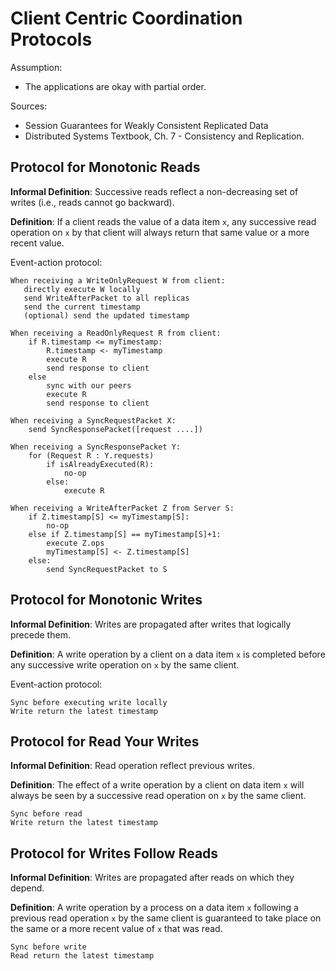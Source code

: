 # Client Centric Coordination Protocols

Assumption:
- The applications are okay with partial order.

Sources:
- Session Guarantees for Weakly Consistent Replicated Data
- Distributed Systems Textbook, Ch. 7 - Consistency and Replication.

## Protocol for Monotonic Reads
**Informal Definition**:
Successive reads reflect a non-decreasing set of writes (i.e., reads cannot go backward).

**Definition**:
If a client reads the value of a data item `x`, any successive read operation on `x` by that client
will always return that same value or a more recent value.

Event-action protocol:
```
When receiving a WriteOnlyRequest W from client:
   directly execute W locally
   send WriteAfterPacket to all replicas
   send the current timestamp
   (optional) send the updated timestamp

When receiving a ReadOnlyRequest R from client:
    if R.timestamp <= myTimestamp:
        R.timestamp <- myTimestamp
        execute R
        send response to client
    else
        sync with our peers
        execute R
        send response to client
    
When receiving a SyncRequestPacket X:
    send SyncResponsePacket([request ....])

When receiving a SyncResponsePacket Y:
    for (Request R : Y.requests)
        if isAlreadyExecuted(R):
            no-op
        else:
            execute R

When receiving a WriteAfterPacket Z from Server S:
    if Z.timestamp[S] <= myTimestamp[S]:
        no-op
    else if Z.timestamp[S] == myTimestamp[S]+1:
        execute Z.ops
        myTimestamp[S] <- Z.timestamp[S]
    else:
        send SyncRequestPacket to S
```

## Protocol for Monotonic Writes
**Informal Definition**:
Writes are propagated after writes that logically precede them.

**Definition**:
A write operation by a client on a data item `x` is completed before any successive write operation
on `x` by the same client.

Event-action protocol:
```
Sync before executing write locally
Write return the latest timestamp
```

## Protocol for Read Your Writes
**Informal Definition**:
Read operation reflect previous writes.

**Definition**:
The effect of a write operation by a client on data item `x` will always be seen by a successive 
read operation on `x` by the same client.

```
Sync before read
Write return the latest timestamp
```

## Protocol for Writes Follow Reads
**Informal Definition**:
Writes are propagated after reads on which they depend.

**Definition**:
A write operation by a process on a data item `x` following a previous read operation `x` by 
the same client is guaranteed to take place on the same or a more recent value of `x` that was read.

```
Sync before write
Read return the latest timestamp
```